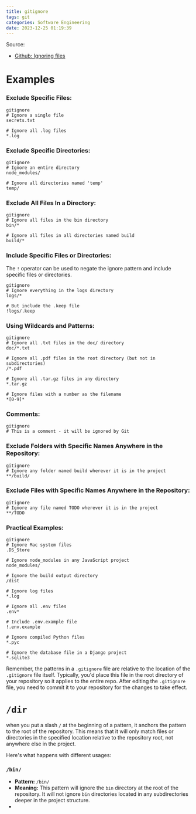 ```yaml
---
title: gitignore
tags: git
categories: Software Engineering
date: 2023-12-25 01:19:39
---
```



Source: 

* [Github: Ignoring files](https://docs.github.com/en/get-started/getting-started-with-git/ignoring-files)

<!--more-->

# Examples

### Exclude Specific Files:

```
gitignore
# Ignore a single file
secrets.txt

# Ignore all .log files
*.log
```

### Exclude Specific Directories:

```
gitignore
# Ignore an entire directory
node_modules/

# Ignore all directories named 'temp'
temp/
```

### Exclude All Files In a Directory:

```
gitignore
# Ignore all files in the bin directory
bin/*

# Ignore all files in all directories named build
build/*
```

### Include Specific Files or Directories:

The `!` operator can be used to negate the ignore pattern and include specific files or directories.

```
gitignore
# Ignore everything in the logs directory
logs/*

# But include the .keep file
!logs/.keep
```

### Using Wildcards and Patterns:

```
gitignore
# Ignore all .txt files in the doc/ directory
doc/*.txt

# Ignore all .pdf files in the root directory (but not in subdirectories)
/*.pdf

# Ignore all .tar.gz files in any directory
*.tar.gz

# Ignore files with a number as the filename
*[0-9]*
```

### Comments:

```
gitignore
# This is a comment - it will be ignored by Git
```

### Exclude Folders with Specific Names Anywhere in the Repository:

```
gitignore
# Ignore any folder named build wherever it is in the project
**/build/
```

### Exclude Files with Specific Names Anywhere in the Repository:

```
gitignore
# Ignore any file named TODO wherever it is in the project
**/TODO
```

### Practical Examples:

```
gitignore
# Ignore Mac system files
.DS_Store

# Ignore node_modules in any JavaScript project
node_modules/

# Ignore the build output directory
/dist

# Ignore log files
*.log

# Ignore all .env files
.env*

# Include .env.example file
!.env.example

# Ignore compiled Python files
*.pyc

# Ignore the database file in a Django project
*.sqlite3
```

Remember, the patterns in a `.gitignore` file are relative to the location of the `.gitignore` file itself. Typically, you'd place this file in the root directory of your repository so it applies to the entire repo. After editing the `.gitignore` file, you need to commit it to your repository for the changes to take effect.

# `/dir`

when you put a slash `/` at the beginning of a pattern, it anchors the pattern to the root of the repository. This means that it will only match files or directories in the specified location relative to the repository root, not anywhere else in the project.

Here's what happens with different usages:

### `/bin/`

- **Pattern:** `/bin/`
- **Meaning:** This pattern will ignore the `bin` directory at the root of the repository. It will not ignore `bin` directories located in any subdirectories deeper in the project structure.
- 
